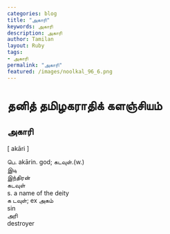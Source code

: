 ```yaml
---  
categories: blog  
title: "அகாரி"
keywords: அகாரி  
description: அகாரி
author: Tamilan  
layout: Ruby  
tags:     
- அகாரி
permalink: "அகாரி"  
featured: /images/noolkal_96_6.png  
--- 
```

# தனித் தமிழகராதிக் களஞ்சியம்
## அகாரி

[ akāri ]  
  
பெ. akārin. god; கடவுள்.(w.)  
இடி  
இந்திரன்  
கடவுள்  
s. a name of the deity  
க டவுள்; ex அகம்  
sin  
அரி  
destroyer